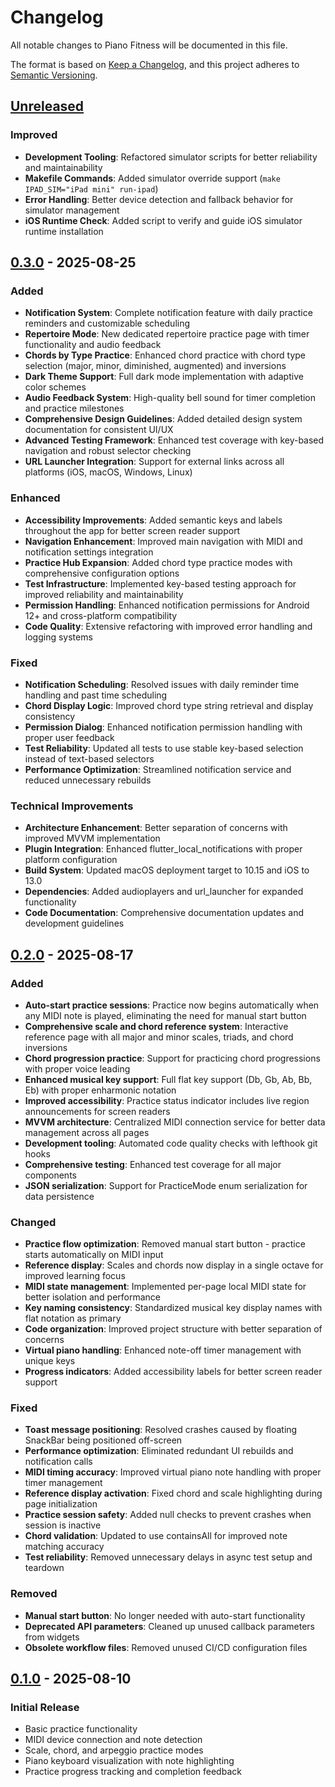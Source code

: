 # Changelog

All notable changes to Piano Fitness will be documented in this file.

The format is based on [Keep a Changelog](https://keepachangelog.com/en/1.0.0/),
and this project adheres to [Semantic Versioning](https://semver.org/spec/v2.0.0.html).

## [Unreleased]

### Improved

- **Development Tooling**: Refactored simulator scripts for better reliability and maintainability
- **Makefile Commands**: Added simulator override support (`make IPAD_SIM="iPad mini" run-ipad`)
- **Error Handling**: Better device detection and fallback behavior for simulator management
- **iOS Runtime Check**: Added script to verify and guide iOS simulator runtime installation

[Unreleased]: https://github.com/PianoFitness/app/compare/v0.3.0...HEAD

## [0.3.0] - 2025-08-25

### Added

- **Notification System**: Complete notification feature with daily practice reminders and customizable scheduling
- **Repertoire Mode**: New dedicated repertoire practice page with timer functionality and audio feedback
- **Chords by Type Practice**: Enhanced chord practice with chord type selection (major, minor, diminished, augmented) and inversions
- **Dark Theme Support**: Full dark mode implementation with adaptive color schemes
- **Audio Feedback System**: High-quality bell sound for timer completion and practice milestones
- **Comprehensive Design Guidelines**: Added detailed design system documentation for consistent UI/UX
- **Advanced Testing Framework**: Enhanced test coverage with key-based navigation and robust selector checking
- **URL Launcher Integration**: Support for external links across all platforms (iOS, macOS, Windows, Linux)

### Enhanced

- **Accessibility Improvements**: Added semantic keys and labels throughout the app for better screen reader support
- **Navigation Enhancement**: Improved main navigation with MIDI and notification settings integration
- **Practice Hub Expansion**: Added chord type practice modes with comprehensive configuration options
- **Test Infrastructure**: Implemented key-based testing approach for improved reliability and maintainability
- **Permission Handling**: Enhanced notification permissions for Android 12+ and cross-platform compatibility
- **Code Quality**: Extensive refactoring with improved error handling and logging systems

### Fixed

- **Notification Scheduling**: Resolved issues with daily reminder time handling and past time scheduling
- **Chord Display Logic**: Improved chord type string retrieval and display consistency
- **Permission Dialog**: Enhanced notification permission handling with proper user feedback
- **Test Reliability**: Updated all tests to use stable key-based selection instead of text-based selectors
- **Performance Optimization**: Streamlined notification service and reduced unnecessary rebuilds

### Technical Improvements

- **Architecture Enhancement**: Better separation of concerns with improved MVVM implementation
- **Plugin Integration**: Enhanced flutter_local_notifications with proper platform configuration
- **Build System**: Updated macOS deployment target to 10.15 and iOS to 13.0
- **Dependencies**: Added audioplayers and url_launcher for expanded functionality
- **Code Documentation**: Comprehensive documentation updates and development guidelines

[0.3.0]: https://github.com/PianoFitness/app/compare/v0.2.0...v0.3.0
[0.2.0]: https://github.com/PianoFitness/app/compare/v0.1.0...v0.2.0
[0.1.0]: https://github.com/PianoFitness/app/releases/tag/v0.1.0

## [0.2.0] - 2025-08-17

### Added

- **Auto-start practice sessions**: Practice now begins automatically when any MIDI note is played, eliminating the need for manual start button
- **Comprehensive scale and chord reference system**: Interactive reference page with all major and minor scales, triads, and chord inversions
- **Chord progression practice**: Support for practicing chord progressions with proper voice leading
- **Enhanced musical key support**: Full flat key support (Db, Gb, Ab, Bb, Eb) with proper enharmonic notation
- **Improved accessibility**: Practice status indicator includes live region announcements for screen readers
- **MVVM architecture**: Centralized MIDI connection service for better data management across all pages
- **Development tooling**: Automated code quality checks with lefthook git hooks
- **Comprehensive testing**: Enhanced test coverage for all major components
- **JSON serialization**: Support for PracticeMode enum serialization for data persistence

### Changed

- **Practice flow optimization**: Removed manual start button - practice starts automatically on MIDI input
- **Reference display**: Scales and chords now display in a single octave for improved learning focus
- **MIDI state management**: Implemented per-page local MIDI state for better isolation and performance
- **Key naming consistency**: Standardized musical key display names with flat notation as primary
- **Code organization**: Improved project structure with better separation of concerns
- **Virtual piano handling**: Enhanced note-off timer management with unique keys
- **Progress indicators**: Added accessibility labels for better screen reader support

### Fixed

- **Toast message positioning**: Resolved crashes caused by floating SnackBar being positioned off-screen
- **Performance optimization**: Eliminated redundant UI rebuilds and notification calls
- **MIDI timing accuracy**: Improved virtual piano note handling with proper timer management
- **Reference display activation**: Fixed chord and scale highlighting during page initialization
- **Practice session safety**: Added null checks to prevent crashes when session is inactive
- **Chord validation**: Updated to use containsAll for improved note matching accuracy
- **Test reliability**: Removed unnecessary delays in async test setup and teardown

### Removed

- **Manual start button**: No longer needed with auto-start functionality
- **Deprecated API parameters**: Cleaned up unused callback parameters from widgets
- **Obsolete workflow files**: Removed unused CI/CD configuration files

## [0.1.0] - 2025-08-10

### Initial Release

- Basic practice functionality
- MIDI device connection and note detection
- Scale, chord, and arpeggio practice modes
- Piano keyboard visualization with note highlighting
- Practice progress tracking and completion feedback

